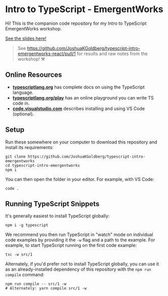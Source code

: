 # Intro to TypeScript - EmergentWorks

Hi!
This is the companion code repository for my Intro to TypeScript EmergentWorks workshop.

[See the slides here!](https://1drv.ms/p/s!AvUc1cvPrJnWvtJ5PdgSBQts-PgLSg?e=1tu2l2)

> See https://github.com/JoshuaKGoldberg/typescript-intro-emergentworks-react/pull/1 for results and raw notes from the workshop! ⚒

## Online Resources

- **[typescriptlang.org](https://typescriptlang.org)** has complete docs on using the TypeScript language.
- **[typescriptlang.org/play](https://typescriptlang.org/play)** has an online playground you can write TS code in.
- **[code.visualstudio.com](https://code.visualstudio.com)** describes installing and using VS Code (optional).

## Setup

Run these somewhere on your computer to download this repository and install its requirements:

```shell
git clone https://github.com/JoshuaKGoldberg/typescript-intro-emergentworks
cd typescript-intro-emergentworks
npm i
```

You can then open the folder in your editor.
For example, with VS Code:

```shell
code .
```

## Running TypeScript Snippets

It's generally easiest to install TypeScript globally:

```shell
npm i -g typescript
```

We recommend you then run TypeScript in "watch" mode on individual code examples by providing it the `-w` flag and a path to the example.
For example, to start TypeScript running on the first code example:

```shell
tsc -w src/1
```

Alternately, if you'd prefer not to install TypeScript globally, you can use it as an already-installed dependency of this repository with the `npm run compile` command:

```shell
npm run compile -- src/1 -w
# Alternately: yarn compile src/1 -w
```

